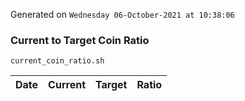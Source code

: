 Generated on `Wednesday 06-October-2021 at 10:38:06`

### Current to Target Coin Ratio
`current_coin_ratio.sh`

Date|Current|Target|Ratio
---|---|---|---
